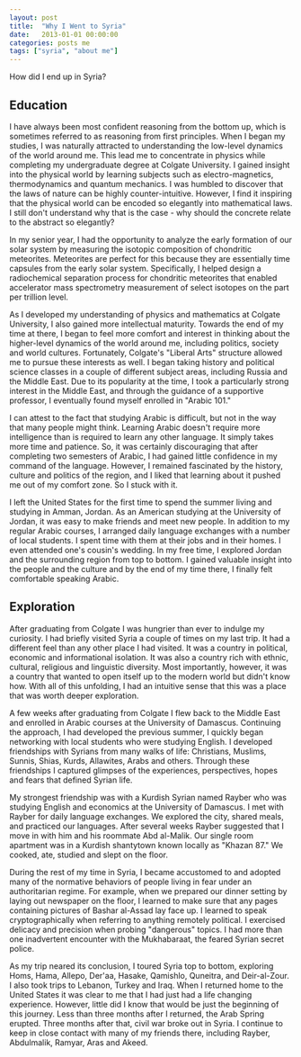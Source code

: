 ```yaml
---
layout: post
title:  "Why I Went to Syria"
date:   2013-01-01 00:00:00
categories: posts me
tags: ["syria", "about me"]
---
```


How did I end up in Syria?

Education
---------

I have always been most confident reasoning from the bottom up, which is sometimes referred to as reasoning from first principles. When I began my studies, I was naturally attracted to understanding the low-level dynamics of the world around me.  This lead me to concentrate in physics while completing my undergraduate degree at Colgate University.  I gained insight into the physical world by learning subjects such as electro-magnetics, thermodynamics and quantum mechanics.  I was humbled to discover that the laws of nature can be highly counter-intuitive.  However, I find it inspiring that the physical world can be encoded so elegantly into mathematical laws.  I still don't understand why that is the case - why should the concrete relate to the abstract so elegantly?

In my senior year, I had the opportunity to analyze the early formation of our solar system by measuring the isotopic composition of chondritic meteorites.  Meteorites are perfect for this because they are essentially time capsules from the early solar system.  Specifically, I helped design a radiochemical separation process for chondritic meteorites that enabled accelerator mass spectrometry measurement of select isotopes on the part per trillion level.

As I developed my understanding of physics and mathematics at Colgate University, I also gained more intellectual maturity. Towards the end of my time at there, I began to feel more comfort and interest in thinking about the higher-level dynamics of the world around me, including politics, society and world cultures.  Fortunately, Colgate's "Liberal Arts" structure allowed me to pursue these interests as well.  I began taking history and political science classes in a couple of different subject areas, including Russia and the Middle East.  Due to its popularity at the time, I took a particularly strong interest in the Middle East, and through the guidance of a supportive professor, I eventually found myself enrolled in "Arabic 101."

I can attest to the fact that studying Arabic is difficult, but not in the way that many people might think.  Learning Arabic doesn't require more intelligence than is required to learn any other language.  It simply takes more time and patience.  So, it was certainly discouraging that after completing two semesters of Arabic, I had gained little confidence in my command of the language.  However, I remained fascinated by the history, culture and politics of the region, and I liked that learning about it pushed me out of my comfort zone.  So I stuck with it.

I left the United States for the first time to spend the summer living and studying in Amman, Jordan.  As an American studying at the University of Jordan, it was easy to make friends and meet new people.  In addition to my regular Arabic courses, I arranged daily language exchanges with a number of local students.  I spent time with them at their jobs and in their homes. I even attended one's cousin's wedding.  In my free time, I explored Jordan and the surrounding region from top to bottom.  I gained valuable insight into the people and the culture and by the end of my time there, I finally felt comfortable speaking Arabic.

Exploration
-----------

After graduating from Colgate I was hungrier than ever to indulge my curiosity.  I had briefly visited Syria a couple of times on my last trip.  It had a different feel than any other place I had visited.  It was a country in political, economic and informational isolation.  It was also a country rich with ethnic, cultural, religious and linguistic diversity.  Most importantly, however, it was a country that wanted to open itself up to the modern world but didn't know how.  With all of this unfolding, I had an intuitive sense that this was a place that was worth deeper exploration.

A few weeks after graduating from Colgate I flew back to the Middle East and enrolled in Arabic courses at the University of Damascus.  Continuing the approach, I had developed the previous summer, I quickly began networking with local students who were studying English.  I developed friendships with Syrians from many walks of life: Christians, Muslims, Sunnis, Shias, Kurds, Allawites, Arabs and others.  Through these friendships I captured glimpses of the experiences, perspectives, hopes and fears that defined Syrian life.

My strongest friendship was with a Kurdish Syrian named Rayber who was studying English and economics at the University of Damascus.  I met with Rayber for daily language exchanges.  We explored the city, shared meals, and practiced our languages.  After several weeks Rayber suggested that I move in with him and his roommate Abd al-Malik.  Our single room apartment was in a Kurdish shantytown known locally as "Khazan 87."  We cooked, ate, studied and slept on the floor.

During the rest of my time in Syria, I became accustomed to and adopted many of the normative behaviors of people living in fear under an authoritarian regime.  For example, when we prepared our dinner setting by laying out newspaper on the floor, I learned to make sure that any pages containing pictures of Bashar al-Assad lay face up.  I learned to speak cryptographically when referring to anything remotely political. I exercised delicacy and precision when probing "dangerous" topics. I had more than one inadvertent encounter with the Mukhabaraat, the feared Syrian secret police.

As my trip neared its conclusion, I toured Syria top to bottom, exploring Homs, Hama, Allepo, Der'aa, Hasake, Qamishlo, Quneitra, and Deir-al-Zour.  I also took trips to Lebanon, Turkey and Iraq.  When I returned home to the United States it was clear to me that I had just had a life changing experience.  However, little did I know that would be just the beginning of this journey.  Less than three months after I returned, the Arab Spring erupted.  Three months after that, civil war broke out in Syria.  I continue to keep in close contact with many of my friends there, including Rayber, Abdulmalik, Ramyar, Aras and Akeed.